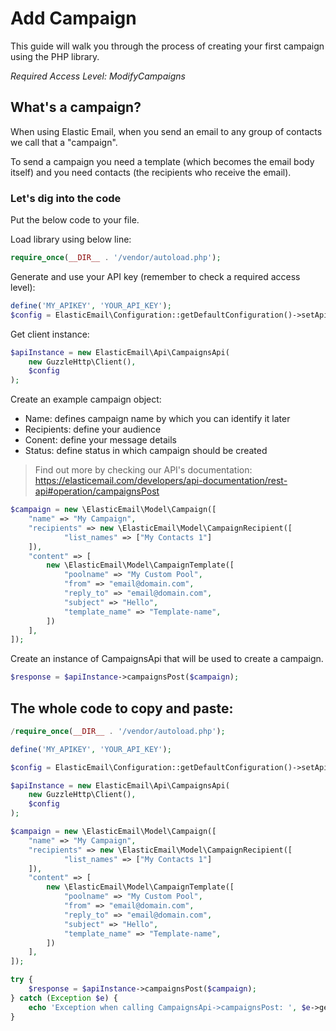 # Add Campaign

This guide will walk you through the process of creating your first campaign using the PHP library. 

*Required Access Level: ModifyCampaigns*

## What's a campaign?
When using Elastic Email, when you send an email to any group of contacts we call that a "campaign".

To send a campaign you need a template (which becomes the email body itself) and you need contacts (the recipients who receive the email).

### Let's dig into the code

Put the below code to your file.

Load library using below line:

```php
require_once(__DIR__ . '/vendor/autoload.php');
```

Generate and use your API key (remember to check a required access level): 

```php
define('MY_APIKEY', 'YOUR_API_KEY');
$config = ElasticEmail\Configuration::getDefaultConfiguration()->setApiKey('X-ElasticEmail-ApiKey', MY_APIKEY);
```

Get client instance:

```php
$apiInstance = new ElasticEmail\Api\CampaignsApi(
    new GuzzleHttp\Client(),
    $config
);
```

Create an example campaign object:
- Name: defines campaign name by which you can identify it later
- Recipients: define your audience
- Conent: define your message details
- Status: define status in which campaign should be created

> Find out more by checking our API's documentation: https://elasticemail.com/developers/api-documentation/rest-api#operation/campaignsPost

```php
$campaign = new \ElasticEmail\Model\Campaign([
    "name" => "My Campaign",
    "recipients" => new \ElasticEmail\Model\CampaignRecipient([
            "list_names" => ["My Contacts 1"]
    ]),
    "content" => [
        new \ElasticEmail\Model\CampaignTemplate([
            "poolname" => "My Custom Pool",
            "from" => "email@domain.com",
            "reply_to" => "email@domain.com",
            "subject" => "Hello",
            "template_name" => "Template-name",
        ])
    ],
]);
```

Create an instance of CampaignsApi that will be used to create a campaign.

```php
$response = $apiInstance->campaignsPost($campaign);
```


## The whole code to copy and paste:

```php
/require_once(__DIR__ . '/vendor/autoload.php');

define('MY_APIKEY', 'YOUR_API_KEY');

$config = ElasticEmail\Configuration::getDefaultConfiguration()->setApiKey('X-ElasticEmail-ApiKey', MY_APIKEY);

$apiInstance = new ElasticEmail\Api\CampaignsApi(
    new GuzzleHttp\Client(),
    $config
);

$campaign = new \ElasticEmail\Model\Campaign([
    "name" => "My Campaign",
    "recipients" => new \ElasticEmail\Model\CampaignRecipient([
            "list_names" => ["My Contacts 1"]
    ]),
    "content" => [
        new \ElasticEmail\Model\CampaignTemplate([
            "poolname" => "My Custom Pool",
            "from" => "email@domain.com",
            "reply_to" => "email@domain.com",
            "subject" => "Hello",
            "template_name" => "Template-name",
        ])
    ],
]);

try {
    $response = $apiInstance->campaignsPost($campaign);
} catch (Exception $e) {
    echo 'Exception when calling CampaignsApi->campaignsPost: ', $e->getMessage(), PHP_EOL;
}

```
